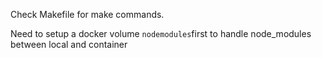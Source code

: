 Check Makefile for make commands.

Need to setup a docker volume `nodemodules`first 
to handle node_modules between local and container